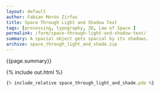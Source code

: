 ```yaml
---
layout: default
author: Fabian Morón Zirfas
title: Space Through Light and Shadow Text
tags: [processing, typography, 3D, Law of Space ]
permalink: /form/space-through-light-and-shadow-text/
summary: A spacial object gets spacial by its shadows.    
archive: space_through_light_and_shade.zip
---
```


{{page.summary}}


<!-- more -->

{% include out.html %}

```js
{% include_relative space_through_light_and_shade.pde %}
```



